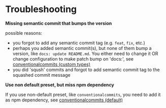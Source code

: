 # Troubleshooting

**Missing semantic commit that bumps the version**

possible reasons:
- you forgot to add any semantic commit tag (e.g. `feat`, `fix`, etc.)
- perhaps you added semantic commit(s), but none of them bump a version, like `docs: update README.md`.
You either need to change it OR change configuration to make patch bump on 'docs:',
see [conventionalcommits (custom types)](semantic-release.md#conventionalcommits-custom-types)
- you did 'sqush' commits and forgot to add semantic commit tag to the squashed commit message

**Use non default preset, but miss npm dependency**

If you use non-default preset, like `conventionalcommits`, you need to add it as npm dependency,
see [conventionalcommits (default)](semantic-release.md#conventionalcommits-default)
